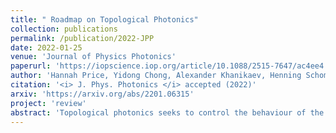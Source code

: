 ```yaml
---
title: " Roadmap on Topological Photonics"
collection: publications
permalink: /publication/2022-JPP
date: 2022-01-25
venue: 'Journal of Physics Photonics'
paperurl: 'https://iopscience.iop.org/article/10.1088/2515-7647/ac4ee4'
author: 'Hannah Price, Yidong Chong, Alexander Khanikaev, Henning Schomerus, Lukas J. Maczewsky, Mark Kremer, Matthias Heinrich, Alexander Szameit, Oded Zilberberg, Yihao Yang, Baile Zhang, Andrea Alu, Ronny Thomale, Iacopo Carusotto, Philippe St-Jean, Alberto Amo, Avik Dutt, Luqi Yuan, Shanhui Fan, Xuefan Yin, Chao Peng, Tomoki Ozawa, Andrea Blanco-Redondo'
citation: '<i> J. Phys. Photonics </i> accepted (2022)'
arxiv: 'https://arxiv.org/abs/2201.06315'
project: 'review'
abstract: 'Topological photonics seeks to control the behaviour of the light through the design of protected topological modes in photonic structures. While this approach originated from studying the behaviour of electrons in solid-state materials, it has since blossomed into a field that is at the very forefront of the search for new topological types of matter. This can have real implications for future technologies by harnessing the robustness of topological photonics for applications in photonics devices. This Roadmap surveys some of the main emerging areas of research within topological photonics, with a special attention to questions in fundamental science, which photonics is in an ideal position to address. Each section provides an overview of the current and future challenges within a part of the field, highlighting the most exciting opportunities for future research and developments.'
---
```

